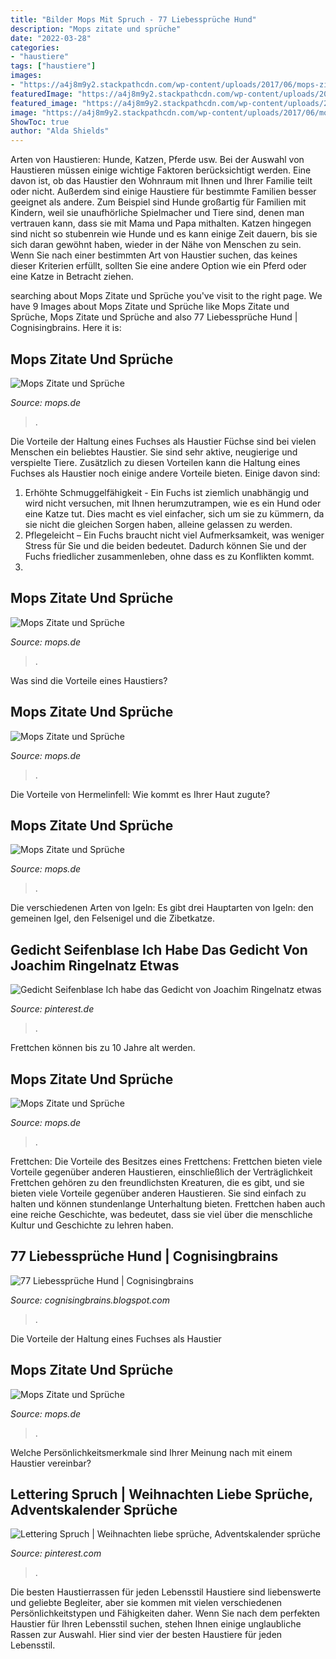 ```yaml
---
title: "Bilder Mops Mit Spruch - 77 Liebessprüche Hund"
description: "Mops zitate und sprüche"
date: "2022-03-28"
categories:
- "haustiere"
tags: ["haustiere"]
images:
- "https://a4j8m9y2.stackpathcdn.com/wp-content/uploads/2017/06/mops-zitate-sprueche-41-450x300.jpg"
featuredImage: "https://a4j8m9y2.stackpathcdn.com/wp-content/uploads/2017/06/mops-zitate-sprueche-38.jpg"
featured_image: "https://a4j8m9y2.stackpathcdn.com/wp-content/uploads/2017/06/mops-zitate-sprueche-60-1.jpg"
image: "https://a4j8m9y2.stackpathcdn.com/wp-content/uploads/2017/06/mops-zitate-sprueche-38.jpg"
ShowToc: true
author: "Alda Shields"
---
```



Arten von Haustieren: Hunde, Katzen, Pferde usw.
Bei der Auswahl von Haustieren müssen einige wichtige Faktoren berücksichtigt werden. Eine davon ist, ob das Haustier den Wohnraum mit Ihnen und Ihrer Familie teilt oder nicht. Außerdem sind einige Haustiere für bestimmte Familien besser geeignet als andere. Zum Beispiel sind Hunde großartig für Familien mit Kindern, weil sie unaufhörliche Spielmacher und Tiere sind, denen man vertrauen kann, dass sie mit Mama und Papa mithalten. Katzen hingegen sind nicht so stubenrein wie Hunde und es kann einige Zeit dauern, bis sie sich daran gewöhnt haben, wieder in der Nähe von Menschen zu sein. Wenn Sie nach einer bestimmten Art von Haustier suchen, das keines dieser Kriterien erfüllt, sollten Sie eine andere Option wie ein Pferd oder eine Katze in Betracht ziehen.

	

		
searching about Mops Zitate und Sprüche you've visit to the right page. We have 9 Images about Mops Zitate und Sprüche like Mops Zitate und Sprüche, Mops Zitate und Sprüche and also 77 Liebessprüche Hund | Cognisingbrains. Here it is:
		
    
## Mops Zitate Und Sprüche

<img loading=lazy src="https://a4j8m9y2.stackpathcdn.com/wp-content/uploads/2017/06/mops-zitate-sprueche-60-1.jpg" onerror="this.onerror=null;this.src='https://tse4.mm.bing.net/th?id=OIP.xfTv5AaFqAMnudOAg_HWYQHaLJ&amp;pid=15.1';" alt="Mops Zitate und Sprüche">

_Source: mops.de_

>. 

	

Die Vorteile der Haltung eines Fuchses als Haustier
Füchse sind bei vielen Menschen ein beliebtes Haustier. Sie sind sehr aktive, neugierige und verspielte Tiere. Zusätzlich zu diesen Vorteilen kann die Haltung eines Fuchses als Haustier noch einige andere Vorteile bieten. Einige davon sind:
1. Erhöhte Schmuggelfähigkeit - Ein Fuchs ist ziemlich unabhängig und wird nicht versuchen, mit Ihnen herumzutrampen, wie es ein Hund oder eine Katze tut. Dies macht es viel einfacher, sich um sie zu kümmern, da sie nicht die gleichen Sorgen haben, alleine gelassen zu werden.
2. Pflegeleicht – Ein Fuchs braucht nicht viel Aufmerksamkeit, was weniger Stress für Sie und die beiden bedeutet. Dadurch können Sie und der Fuchs friedlicher zusammenleben, ohne dass es zu Konflikten kommt.
3.

    
## Mops Zitate Und Sprüche

<img loading=lazy src="https://a4j8m9y2.stackpathcdn.com/wp-content/uploads/2017/06/mops-zitate-sprueche-17-451x300.jpg" onerror="this.onerror=null;this.src='https://tse1.mm.bing.net/th?id=OIP.ByTmGwu_Pw0Z4bew_BcYGQAAAA&amp;pid=15.1';" alt="Mops Zitate und Sprüche">

_Source: mops.de_

>. 

	

Was sind die Vorteile eines Haustiers?

    
## Mops Zitate Und Sprüche

<img loading=lazy src="https://a4j8m9y2.stackpathcdn.com/wp-content/uploads/2017/06/mops-regenbogenbruecke-01.jpg" onerror="this.onerror=null;this.src='https://tse1.mm.bing.net/th?id=OIP.9S75ZppzO3i-8ox95V_BmAHaE8&amp;pid=15.1';" alt="Mops Zitate und Sprüche">

_Source: mops.de_

>. 

	

Die Vorteile von Hermelinfell: Wie kommt es Ihrer Haut zugute?

    
## Mops Zitate Und Sprüche

<img loading=lazy src="https://a4j8m9y2.stackpathcdn.com/wp-content/uploads/2017/06/mops-zitate-sprueche-41-450x300.jpg" onerror="this.onerror=null;this.src='https://tse3.mm.bing.net/th?id=OIP.6_kDlH9wmo6PIsmVmqwLBgAAAA&amp;pid=15.1';" alt="Mops Zitate und Sprüche">

_Source: mops.de_

>. 

	

Die verschiedenen Arten von Igeln: Es gibt drei Hauptarten von Igeln: den gemeinen Igel, den Felsenigel und die Zibetkatze.

    
## Gedicht Seifenblase Ich Habe Das Gedicht Von Joachim Ringelnatz Etwas

<img loading=lazy src="https://i.pinimg.com/736x/83/95/08/839508a214a1f438bae3dc1cbec70c9a.jpg" onerror="this.onerror=null;this.src='https://tse3.mm.bing.net/th?id=OIP.AqtolAKhRn0en_3a6-BXZgHaKr&amp;pid=15.1';" alt="Gedicht Seifenblase Ich habe das Gedicht von Joachim Ringelnatz etwas">

_Source: pinterest.de_

>. 

	

Frettchen können bis zu 10 Jahre alt werden.

    
## Mops Zitate Und Sprüche

<img loading=lazy src="https://www.mops.de/wp-content/uploads/2017/06/mops-zitate-sprueche-73.jpg" onerror="this.onerror=null;this.src='https://tse4.mm.bing.net/th?id=OIP.hVFU9zOwwDout9m4ZsFupQHaFB&amp;pid=15.1';" alt="Mops Zitate und Sprüche">

_Source: mops.de_

>. 

	

Frettchen: Die Vorteile des Besitzes eines Frettchens: Frettchen bieten viele Vorteile gegenüber anderen Haustieren, einschließlich der Verträglichkeit
Frettchen gehören zu den freundlichsten Kreaturen, die es gibt, und sie bieten viele Vorteile gegenüber anderen Haustieren. Sie sind einfach zu halten und können stundenlange Unterhaltung bieten. Frettchen haben auch eine reiche Geschichte, was bedeutet, dass sie viel über die menschliche Kultur und Geschichte zu lehren haben.

    
## 77 Liebessprüche Hund | Cognisingbrains

<img loading=lazy src="https://a4j8m9y2.stackpathcdn.com/wp-content/uploads/2017/06/mops-zitate-sprueche-38.jpg" onerror="this.onerror=null;this.src='https://tse1.mm.bing.net/th?id=OIP.q7PQ9XwTP0LbUfUmxHiEuQHaFL&amp;pid=15.1';" alt="77 Liebessprüche Hund | Cognisingbrains">

_Source: cognisingbrains.blogspot.com_

>. 

	

Die Vorteile der Haltung eines Fuchses als Haustier

    
## Mops Zitate Und Sprüche

<img loading=lazy src="https://a4j8m9y2.stackpathcdn.com/wp-content/uploads/2017/06/mops-zitate-sprueche-69.jpg" onerror="this.onerror=null;this.src='https://tse3.mm.bing.net/th?id=OIP.RiO_lVvJdcUhmx4SHIb6IgHaE7&amp;pid=15.1';" alt="Mops Zitate und Sprüche">

_Source: mops.de_

>. 

	

Welche Persönlichkeitsmerkmale sind Ihrer Meinung nach mit einem Haustier vereinbar?

    
## Lettering Spruch | Weihnachten Liebe Sprüche, Adventskalender Sprüche

<img loading=lazy src="https://i.pinimg.com/736x/74/e1/1b/74e11b3e134f94e0cec2094c6229686d.jpg" onerror="this.onerror=null;this.src='https://tse3.mm.bing.net/th?id=OIP.ngl4G5JuPPbEkQrWLbEaNAHaKL&amp;pid=15.1';" alt="Lettering Spruch | Weihnachten liebe sprüche, Adventskalender sprüche">

_Source: pinterest.com_

>. 

	

Die besten Haustierrassen für jeden Lebensstil
Haustiere sind liebenswerte und geliebte Begleiter, aber sie kommen mit vielen verschiedenen Persönlichkeitstypen und Fähigkeiten daher. Wenn Sie nach dem perfekten Haustier für Ihren Lebensstil suchen, stehen Ihnen einige unglaubliche Rassen zur Auswahl. Hier sind vier der besten Haustiere für jeden Lebensstil.

